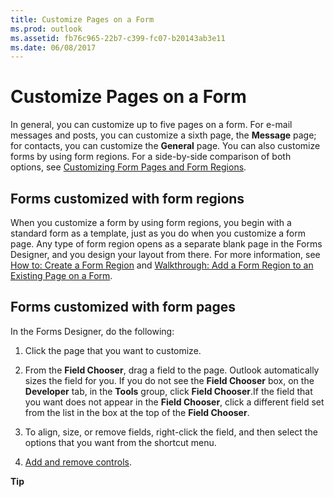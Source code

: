 ```yaml
---
title: Customize Pages on a Form
ms.prod: outlook
ms.assetid: fb76c965-22b7-c399-fc07-b20143ab3e11
ms.date: 06/08/2017
---
```



# Customize Pages on a Form

In general, you can customize up to five pages on a form. For e-mail messages and posts, you can customize a sixth page, the  **Message** page; for contacts, you can customize the **General** page. You can also customize forms by using form regions. For a side-by-side comparison of both options, see [Customizing Form Pages and Form Regions](customizing-form-pages-and-form-regions.md).


## Forms customized with form regions

When you customize a form by using form regions, you begin with a standard form as a template, just as you do when you customize a form page. Any type of form region opens as a separate blank page in the Forms Designer, and you design your layout from there. For more information, see  [How to: Create a Form Region](create-a-form-region.md) and [Walkthrough: Add a Form Region to an Existing Page on a Form](add-a-form-region-to-an-existing-page-on-a-form.md). 


## Forms customized with form pages

In the Forms Designer, do the following:


1. Click the page that you want to customize. 
    
2. From the  **Field Chooser**, drag a field to the page. Outlook automatically sizes the field for you. If you do not see the  **Field Chooser** box, on the **Developer** tab, in the **Tools** group, click **Field Chooser**.If the field that you want does not appear in the  **Field Chooser**, click a different field set from the list in the box at the top of the  **Field Chooser**. 
    
3. To align, size, or remove fields, right-click the field, and then select the options that you want from the shortcut menu. 
    
4.  [Add and remove controls](add-or-remove-controls-on-a-form.md).
    

 **Tip**  


